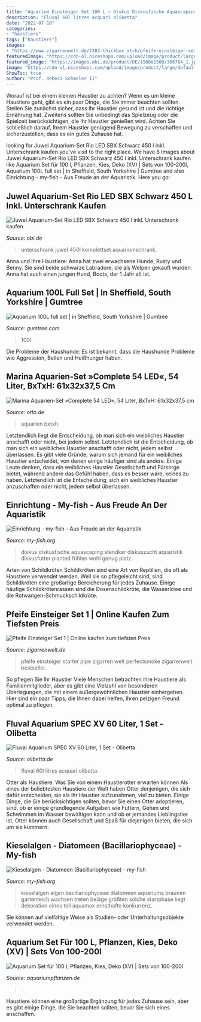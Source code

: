 ```yaml
---
title: "Aquarium Einsteiger Set 100 L ~ Diskus Diskusfische Aquascaping Stendker Diskuszucht Aquaristik Diskusfutter Planted Fühlen Wohl Genug Platz"
description: "Fluval 60l litres acquari olibetta"
date: "2022-07-18"
categories:
- "haustiere"
tags: ["haustiere"]
images:
- "https://www.zigarrenwelt.de/7383-thickbox_atch/pfeife-einsteiger-set-1.jpg"
featuredImage: "https://cdn-ol.niceshops.com/upload/image/product/large/default/fluval-aquarium-spec-xv-60-liter-60l-115881-de.jpg"
featured_image: "https://images.obi.de/product/DE/1500x1500/306784_1.jpg"
image: "https://cdn-ol.niceshops.com/upload/image/product/large/default/fluval-aquarium-spec-xv-60-liter-60l-115881-de.jpg"
ShowToc: true
author: "Prof. Rebeca Schmeler II"
---
```



Worauf ist bei einem kleinen Haustier zu achten?
Wenn es um kleine Haustiere geht, gibt es ein paar Dinge, die Sie immer beachten sollten. Stellen Sie zunächst sicher, dass Ihr Haustier gesund ist und die richtige Ernährung hat. Zweitens sollten Sie unbedingt das Spielzeug oder die Spielzeit berücksichtigen, die Ihr Haustier genießen wird. Achten Sie schließlich darauf, Ihrem Haustier genügend Bewegung zu verschaffen und sicherzustellen, dass es ein gutes Zuhause hat.

	

		
looking for Juwel Aquarium-Set Rio LED SBX Schwarz 450 l inkl. Unterschrank kaufen you've visit to the right place. We have 8 Images about Juwel Aquarium-Set Rio LED SBX Schwarz 450 l inkl. Unterschrank kaufen like Aquarium Set für 100 l, Pflanzen, Kies, Deko (XV) | Sets von 100-200l, Aquarium 100L full set | in Sheffield, South Yorkshire | Gumtree and also Einrichtung - my-fish - Aus Freude an der Aquaristik. Here you go:
		
    
## Juwel Aquarium-Set Rio LED SBX Schwarz 450 L Inkl. Unterschrank Kaufen

<img loading=lazy src="https://images.obi.de/product/DE/1500x1500/306784_1.jpg" onerror="this.onerror=null;this.src='https://tse4.mm.bing.net/th?id=OIP.AVNUScEy_B4rdE56TiHTRQHaHa&amp;pid=15.1';" alt="Juwel Aquarium-Set Rio LED SBX Schwarz 450 l inkl. Unterschrank kaufen">

_Source: obi.de_

>unterschrank juwel 450l komplettset aquariumschrank. 

	

Anna und ihre Haustiere: Anna hat zwei erwachsene Hunde, Rusty und Benny. Sie sind beide schwarze Labradore, die als Welpen gekauft wurden. Anna hat auch einen jungen Hund, Boots, der 1 Jahr alt ist.

    
## Aquarium 100L Full Set | In Sheffield, South Yorkshire | Gumtree

<img loading=lazy src="https://i.ebayimg.com/00/s/OTU3WDEwMjQ=/z/JKQAAOSwlWBdEJPx/$_86.JPG" onerror="this.onerror=null;this.src='https://tse3.mm.bing.net/th?id=OIP.k1XTxCfIjWeWnfr1SxeRegHaG6&amp;pid=15.1';" alt="Aquarium 100L full set | in Sheffield, South Yorkshire | Gumtree">

_Source: gumtree.com_

>100l. 

	

Die Probleme der Haushunde: Es ist bekannt, dass die Haushunde Probleme wie Aggression, Bellen und Heißhunger haben.

    
## Marina Aquarien-Set »Complete 54 LED«, 54 Liter, BxTxH: 61x32x37,5 Cm

<img loading=lazy src="https://i.otto.de/i/otto/3d0d55fe-573d-55c6-901c-b4bb9caf9011/marina-aquarien-set-complete-54-led-54-liter-bxtxh-61x32x37-5-cm-schwarz.jpg?$formatz$" onerror="this.onerror=null;this.src='https://tse3.mm.bing.net/th?id=OIP.IdFOaq6UYW24s2Ko-cNtLwHaE9&amp;pid=15.1';" alt="Marina Aquarien-Set »Complete 54 LED«, 54 Liter, BxTxH: 61x32x37,5 cm">

_Source: otto.de_

>aquarien bxtxh. 

	

Letztendlich liegt die Entscheidung, ob man sich ein weibliches Haustier anschafft oder nicht, bei jedem selbst.
Letztendlich ist die Entscheidung, ob man sich ein weibliches Haustier anschafft oder nicht, jedem selbst überlassen. Es gibt viele Gründe, warum sich jemand für ein weibliches Haustier entscheidet, von denen einige häufiger sind als andere. Einige Leute denken, dass ein weibliches Haustier Gesellschaft und Fürsorge bietet, während andere das Gefühl haben, dass es besser wäre, keines zu haben. Letztendlich ist die Entscheidung, sich ein weibliches Haustier anzuschaffen oder nicht, jedem selbst überlassen.

    
## Einrichtung - My-fish - Aus Freude An Der Aquaristik

<img loading=lazy src="https://my-fish.org/wp-content/uploads/2013/02/DSC_0103-1024x683.jpg" onerror="this.onerror=null;this.src='https://tse1.mm.bing.net/th?id=OIP.zEkBdiCBTypogF5481XDQwHaE8&amp;pid=15.1';" alt="Einrichtung - my-fish - Aus Freude an der Aquaristik">

_Source: my-fish.org_

>diskus diskusfische aquascaping stendker diskuszucht aquaristik diskusfutter planted fühlen wohl genug platz. 

	

Arten von Schildkröten
Schildkröten sind eine Art von Reptilien, die oft als Haustiere verwendet werden. Weil sie so pflegeleicht sind, sind Schildkröten eine großartige Bereicherung für jedes Zuhause. Einige häufige Schildkrötenrassen sind die Dosenschildkröte, die Wasserlöwe und die Rotwangen-Schmuckschildkröte.

    
## Pfeife Einsteiger Set 1 | Online Kaufen Zum Tiefsten Preis

<img loading=lazy src="https://www.zigarrenwelt.de/7383-thickbox_atch/pfeife-einsteiger-set-1.jpg" onerror="this.onerror=null;this.src='https://tse1.mm.bing.net/th?id=OIP.UbLti32a-QNCUK71ugu8IQHaJU&amp;pid=15.1';" alt="Pfeife Einsteiger Set 1 | Online kaufen zum tiefsten Preis">

_Source: zigarrenwelt.de_

>pfeife einsteiger starter pipe zigarren welt perfectsmoke zigarrenwelt bestseller. 

	

So pflegen Sie Ihr Haustier
Viele Menschen betrachten ihre Haustiere als Familienmitglieder, aber es gibt eine Vielzahl von besonderen Überlegungen, die mit einem außergewöhnlichen Haustier einhergehen. Hier sind ein paar Tipps, die Ihnen dabei helfen, Ihren pelzigen Freund optimal zu pflegen.

    
## Fluval Aquarium SPEC XV 60 Liter, 1 Set - Olibetta

<img loading=lazy src="https://cdn-ol.niceshops.com/upload/image/product/large/default/fluval-aquarium-spec-xv-60-liter-60l-115881-de.jpg" onerror="this.onerror=null;this.src='https://tse3.mm.bing.net/th?id=OIP.RLJMZ2CBxc6iqJQ6dSD9GAHaFh&amp;pid=15.1';" alt="Fluval Aquarium SPEC XV 60 Liter, 1 Set - Olibetta">

_Source: olibetta.de_

>fluval 60l litres acquari olibetta. 

	

Otter als Haustiere: Was Sie von einem Haustierotter erwarten können
Als eines der beliebtesten Haustiere der Welt haben Otter denjenigen, die sich dafür entscheiden, sie als ihr Haustier aufzunehmen, viel zu bieten. Einige Dinge, die Sie berücksichtigen sollten, bevor Sie einen Otter adoptieren, sind, ob er einige grundlegende Aufgaben wie Füttern, Gehen und Schwimmen im Wasser bewältigen kann und ob er jemandes Lieblingstier ist. Otter können auch Gesellschaft und Spaß für diejenigen bieten, die sich um sie kümmern.

    
## Kieselalgen - Diatomeen (Bacillariophyceae) - My-fish

<img loading=lazy src="http://my-fish.org/wp-content/uploads/2013/08/AlgenAQ_Kieselalgen_Kieselalgen.jpg" onerror="this.onerror=null;this.src='https://tse1.mm.bing.net/th?id=OIP.hIpyj2ROoOeUQIDhIcFWjQHaEv&amp;pid=15.1';" alt="Kieselalgen - Diatomeen (Bacillariophyceae) - my-fish">

_Source: my-fish.org_

>kieselalgen algen bacillariophyceae diatomeen aquariums braunen gartenteich wachsen treten beläge größten solche startphase liegt dekoration eines teil aquamax ernsthafte konkurrenz. 

	

Sie können auf vielfältige Weise als Studien- oder Unterhaltungsobjekte verwendet werden.

    
## Aquarium Set Für 100 L, Pflanzen, Kies, Deko (XV) | Sets Von 100-200l

<img loading=lazy src="https://aquariumpflanzen.de/media/image/09/a1/e9/Set-15.jpg" onerror="this.onerror=null;this.src='https://tse1.mm.bing.net/th?id=OIP.K160-AM3ecKkAGThyS0lXAHaEZ&amp;pid=15.1';" alt="Aquarium Set für 100 l, Pflanzen, Kies, Deko (XV) | Sets von 100-200l">

_Source: aquariumpflanzen.de_

>. 

	

Haustiere können eine großartige Ergänzung für jedes Zuhause sein, aber es gibt einige Dinge, die Sie beachten sollten, bevor Sie sich eines anschaffen.

